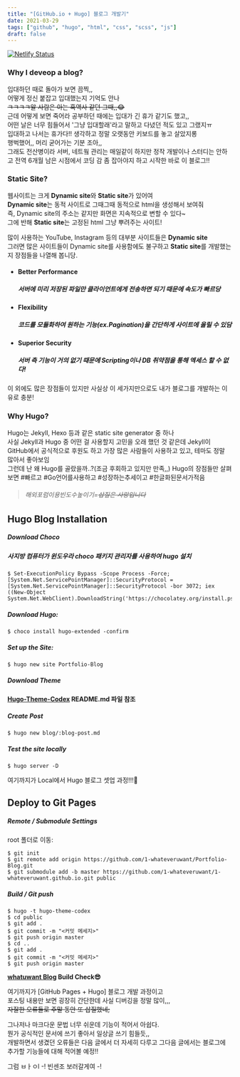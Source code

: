 ```yaml
---
title: "[GitHub.io + Hugo] 블로그 개발기"
date: 2021-03-29
tags: ["github", "hugo", "html", "css", "scss", "js"]
draft: false
---
```

[![Netlify Status](https://api.netlify.com/api/v1/badges/6624edbc-de97-42d0-8e28-9aef0fbc2b0e/deploy-status)](https://app.netlify.com/sites/whatuwantme/deploys)

### Why I deveop a blog?
입대하던 때로 돌아가 보면 끔찍,,    
어떻게 정신 붙잡고 입대했는지 기억도 안나  
~~ㅋㅋㅋㅋ알 사람은 아는 흑역사 같던 그때,,😂~~  
근데 어떻게 보면 죽어라 공부하던 때에는 입대가 긴 휴가 같기도 했고,,  
어떤 날은 너무 힘들어서 '그냥 입대할래'라고 말하고 다녔던 적도 있고 그랬지ㅠ  
입대하고 나서는 휴가다!! 생각하고 정말 오랫동안 키보드를 놓고 살았지롱  
행벅했어,, 머리 굳어가는 기분 조아,,  
그래도 전산병이라 서버, 네트웤 관리는 매일같이 하지만 정작 개발이나 스터디는 안하고 전역 6개월 남은 시점에서 코딩 감 좀 잡아야지 하고 시작한 바로 이 블로그!!


### Static Site?  
웹사이트는 크게 **Dynamic site**와 **Static site**가 있어여  
**Dynamic site**는 동적 사이트로 그때그때 동적으로 html을 생성해서 보여줘  
즉, Dynamic site의 주소는 같지만 화면은 지속적으로 변할 수 있다~  
그에 반해 **Static site**는 고정된 html 그냥 뿌려주는 사이트!

많이 사용하는 YouTube, Instagram 등의 대부분 사이트들은 **Dynamic site**  
그러면 많은 사이트들이 Dynamic site를 사용함에도 불구하고 **Static site**를 개발했는지 장점들을 나열해 봅니당.

* #### Better Performance
    ##### 서버에 미리 저장된 파일만 클라이언트에게 전송하면 되기 때문에 속도가 빠르당

* #### Flexibility  
    ##### 코드를 모듈화하여 원하는 기능(ex.Pagination)을 간단하게 사이트에 올릴 수 있담

* #### Superior Security  
    ##### 서버 측 기능이 거의 없기 때문에 Scripting이나 DB 취약점을 통해 엑세스 할 수 없다!

이 외에도 많은 장점들이 있지만 사실상 이 세가지만으로도 내가 블로그를 개발하는 이유로 충분!

### Why Hugo?  
Hugo는 Jekyll, Hexo 등과 같은 static site generator 중 하나  
사실 Jekyll과 Hugo 중 어떤 걸 사용할지 고민을 오래 했던 것 같은데
Jekyll이 GitHub에서 공식적으로 후원도 하고 가장 많은 사람들이 사용하고 있고, 테마도 정말 많아서 좋아보임  
그런데 난 왜 Hugo를 골랐을까..?(조금 후회하고 있지만 만족,,)
Hugo의 장점들만 살펴보면 #빠르고 #Go언어를사용하고 #성장하는추세이고 #한글화된문서가적음  
> ###### 해외포럼이용빈도수높이기=~~삽질은 사랑입니다~~  

## Hugo Blog Installation

##### Download Choco
##### 사지방 컴퓨터가 윈도우라 choco 패키지 관리자를 사용하여 hugo 설치
~~~
$ Set-ExecutionPolicy Bypass -Scope Process -Force; [System.Net.ServicePointManager]::SecurityProtocol = [System.Net.ServicePointManager]::SecurityProtocol -bor 3072; iex ((New-Object System.Net.WebClient).DownloadString('https://chocolatey.org/install.ps1'))
~~~
##### Download Hugo:
~~~
$ choco install hugo-extended -confirm
~~~
##### Set up the Site:
~~~
$ hugo new site Portfolio-Blog
~~~
##### Download Theme
**[Hugo-Theme-Codex](https://github.com/jakewies/hugo-theme-codex/) README.md 파일 참조**
##### Create Post
~~~
$ hugo new blog/:blog-post.md
~~~
##### Test the site locally
~~~
$ hugo server -D
~~~
여기까지가 Local에서 Hugo 블로그 셋업 과정!!!🐰


## Deploy to Git Pages

##### Remote / Submodule Settings
root 폴더로 이동:
~~~
$ git init
$ git remote add origin https://github.com/1-whateveruwant/Portfolio-Blog.git
$ git submodule add -b master https://github.com/1-whateveruwant/1-whateveruwant.github.io.git public
~~~

##### Build / Git push
~~~
$ hugo -t hugo-theme-codex
$ cd public
$ git add .
$ git commit -m "<커밋 메세지>"
$ git push origin master
$ cd ..
$ git add .
$ git commit -m "<커밋 메세지>"
$ git push origin master
~~~

**[whatuwant Blog](https://whatuwant.me) Build Check😎**

여기까지가 [GitHub Pages + Hugo] 블로그 개발 과정이고  
포스팅 내용만 보면 굉장히 간단한데 사실 디버깅을 정말 많이,,,  
~~자잘한 오류들로 주말 동안 또 삽질했네;~~  

그나저나 마크다운 문법 너무 쉬운데 기능이 적어서 아쉽다.  
뭔가 공식적인 문서에 쓰기 좋아서 일상글 쓰기 힘들듯,,  
개발하면서 생겼던 오류들은 다음 글에서 더 자세히 다루고 그다음 글에서는 블로그에 추가할 기능들에 대해 적어볼 예정!!  

그럼 ㅂㅏㅇl -! 빈센조 보러갈게여 -!
